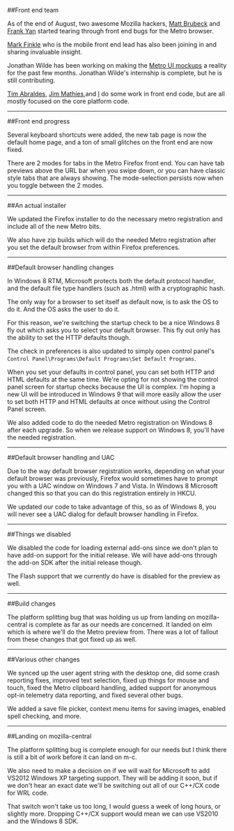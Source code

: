 ##Front end team

As of the end of August, two awesome Mozilla hackers, [Matt Brubeck][mbrubeck] and [Frank Yan][fyan] started tearing through front end bugs for the Metro browser.

[Mark Finkle][mfinkle] who is the mobile front end lead has also been joining in and sharing invaluable insight.

Jonathan Wilde has been working on making the [Metro UI mockups][1] a reality for the past few months.  Jonathan Wilde's internship is complete, but he is still contributing.

[Tim Abraldes][tabraldes], [Jim Mathies][jmathies],and [I][bbondy] do some work in front end code, but are all mostly focused on the core platform code.

---

##Front end progress

Several keyboard shortcuts were added,  the new tab page is now the default home page, and a ton of small glitches on the front end are now fixed.

There are 2 modes for tabs in the Metro Firefox front end. You can have tab previews above the URL bar when you swipe down, or you can have classic style tabs that are always showing.  The mode-selection persists now when you toggle between the 2 modes.

---

##An actual installer

We updated the Firefox installer to do the necessary metro registration and include all of the new Metro bits.  

We also have zip builds which will do the needed Metro registration after you set the default browser from within Firefox preferences.

---

##Default browser handling changes

In Windows 8 RTM, Microsoft protects both the default protocol handler, and the default file type handlers (such as .html) with a cryptographic hash.

The only way for a browser to set itself as default now, is to ask the OS to do it.  And the OS asks the user to do it.

For this reason, we're switching the startup check to be a nice Windows 8 fly out which asks you to select your default browser.  This fly out only has the ability to set the HTTP defaults though.  

The check in preferences is also updated to simply open control panel's `Control Panel\Programs\Default Programs\Set Default Programs`.

When you set your defaults in control panel, you can set both HTTP and HTML defaults at the same time.  We're opting for not showing the control panel screen for startup checks because the UI is complex.  I'm hoping a new UI will be introduced in Windows 9 that will more easily allow the user to set both HTTP and HTML defaults at once without using the Control Panel screen.

We also added code to do the needed Metro registration on Windows 8 after each upgrade. So when we release support on Windows 8, you'll have the needed registration.

---

##Default browser handling and UAC

Due to the way default browser registration works, depending on what your default browser was previously, Firefox would sometimes have to prompt you with a UAC window on Windows 7 and Vista.  In Windows 8 Microsoft changed this so that you can do this registration entirely in HKCU.

We updated our code to take advantage of this, so as of Windows 8, you will never see a UAC dialog for default browser handling in Firefox.

---

##Things we disabled

We disabled the code for loading external add-ons since we don't plan to have add-on support for the initial release.  We will have add-ons through the add-on SDK after the initial release though.

The Flash support that we currently do have is disabled for the preview as well.

---

##Build changes

The platform splitting bug that was holding us up from landing on mozilla-central is complete as far as our needs are concerned.  It landed on elm which is where we'll do the Metro preview from.  There was a lot of fallout from these changes that got fixed up as well.

---

##Various other changes

We synced up the user agent string with the desktop one, did some crash reporting fixes, improved text selection, fixed up things for mouse and touch, fixed the Metro clipboard handling, added support for anonymous opt-in telemetry data reporting, and fixed several other bugs.  

We added a save file picker,  context menu items for saving images, enabled spell checking, and more.

---

##Landing on mozilla-central

The platform splitting bug is complete enough for our needs but I think there is still a bit of work before it can land on m-c.  

We also need to make a decision on if we will wait for Microsoft to add VS2012 Windows XP targeting support.  They will be adding it soon, but if we don't hear an exact date we'll be switching out all of our C++/CX code for WRL code.  

That switch won't take us too long, I would guess a week of long hours, or slightly more. Dropping C++/CX support would mean we can use VS2010 and the Windows 8 SDK.


[1]: https://blog.mozilla.org/ux/2012/05/video-sketching-firefox-metro-start-page/
[mfinkle]: http://starkravingfinkle.org/blog/
[fyan]: http://frankyan.wordpress.com/
[mbrubeck]: http://limpet.net/mbrubeck/
[jmathies]: http://www.mathies.com/weblog/
[bbondy]: http://www.brianbondy.com
[tabraldes]: https://blog.mozilla.org/tabraldes/
